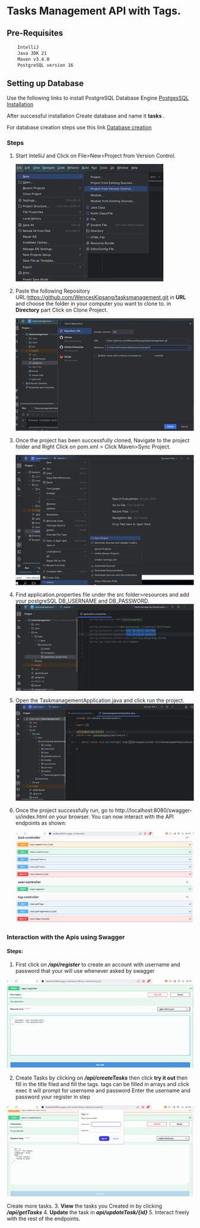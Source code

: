 # Tasks Management API with Tags.

## Pre-Requisites

        IntelliJ
        Java JDK 21
        Maven v3.4.0
        PostgreSQL version 16

## Setting up Database

Use the following links to install PostgreSQL Database Engine [PostgesSQL Installation](https://www.guru99.com/download-install-postgresql.html)

After successful installation Create database and name it <strong>tasks </strong>.

For database creation steps use this link
[Database creation](https://www.tutorialsteacher.com/postgresql/create-database)

### Steps

1. Start IntelliJ and Click on File>New>Project from Version Control.

   ![version contron](/images/selectfile.png)

2. Paste the following Repository URL:https://github.com/WencesKipsang/tasksmanagement.git in <strong>URL</strong>
   and choose the folder in your computer you want to clone to. in <strong>Directory</strong> part
   Click on Clone Project.

   ![clone](/images/clone.png)

3. Once the project has been successfully cloned, Navigate to the project folder and Right Click on pom.xml > Click Maven>Sync Project.

   ![sync project](/images/syncpom.png)

4. Find application.properties file under the src folder>resources and add your postgreSQL DB_USERNAME and DB_PASSWORD.
   ![aplication properties](/images/editapplicationpropertise.png)
5. Open the TaskmanagementApplication.java and click run the project.
   ![run](/images/runproject.png)
6. Once the project successfully run, go to http://localhost:8080/swagger-ui/index.html on your browser. You can now interact with the API endpoints as shown:

   ![endpoints](/images/Swaggerui.png)

### Interaction with the Apis using Swagger

#### Steps:

1. First click on <strong><em> /api/register</em></strong> to create an account with username and password that your will use whenever asked by swagger

<div style="text-align: center;"><img src="/images/registeruser.png" alt="register user"  ></img></div>

2. Create Tasks by clicking on <strong><em>/api/createTasks</em></strong>  then click <strong>try it out </strong> then fill in the title filed  and fill the tags. tags can
 be filled in arrays  and click exec  it will prompt for usernsme and password
Enter the username and password your register in step

![create task](/images/createtaskpass.png)

Create more tasks.
3.  <strong>View</strong> the tasks you Created in by clicking <strong><em>/api/getTasks</em></strong> 
4. <strong>Update</strong> the task in <em><strong>api/updateTask/{id}</strong></em>
5. Interact freely with the rest of the endpoints.